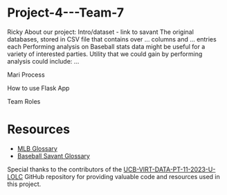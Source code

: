 # Project-4---Team-7

Ricky
About our project: Intro/dataset - link to savant
The original databases, stored in CSV file that contains over ... columns and ... entries each
Performing analysis on Baseball stats data might be useful for a variety of interested parties. Utility that we could gain by performing analysis could include: ...

Mari
Process

How to use Flask App

Team Roles



# Resources

- [MLB Glossary](https://www.mlb.com/glossary)
- [Baseball Savant Glossary](https://baseballsavant.mlb.com/statcast_search)

Special thanks to the contributors of the [UCB-VIRT-DATA-PT-11-2023-U-LOLC](https://github.com/UCB-VIRT-DATA-PT-11-2023-U-LOLC) GitHub repository for providing valuable code and resources used in this project.
